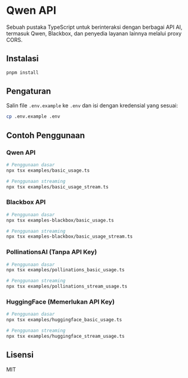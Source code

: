 # Qwen API

Sebuah pustaka TypeScript untuk berinteraksi dengan berbagai API AI, termasuk Qwen, Blackbox, dan penyedia layanan lainnya melalui proxy CORS.

## Instalasi

```bash
pnpm install
```

## Pengaturan

Salin file `.env.example` ke `.env` dan isi dengan kredensial yang sesuai:

```bash
cp .env.example .env
```

## Contoh Penggunaan

### Qwen API

```bash
# Penggunaan dasar
npx tsx examples/basic_usage.ts

# Penggunaan streaming
npx tsx examples/basic_usage_stream.ts
```

### Blackbox API

```bash
# Penggunaan dasar
npx tsx examples-blackbox/basic_usage.ts

# Penggunaan streaming
npx tsx examples-blackbox/basic_usage_stream.ts
```

### PollinationsAI (Tanpa API Key)

```bash
# Penggunaan dasar
npx tsx examples/pollinations_basic_usage.ts

# Penggunaan streaming
npx tsx examples/pollinations_stream_usage.ts
```

### HuggingFace (Memerlukan API Key)

```bash
# Penggunaan dasar
npx tsx examples/huggingface_basic_usage.ts

# Penggunaan streaming
npx tsx examples/huggingface_stream_usage.ts
```

## Lisensi

MIT
